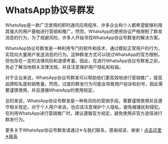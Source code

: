 # WhatsApp协议号群发

WhatsApp是一款广泛使用的即时通讯应用程序，许多企业和个人都希望能够利用其强大的用户基础进行营销和推广。然而，WhatsApp的使用协议严格限制了群发消息的行为，为了规避风险，许多人开始寻找WhatsApp协议号群发的解决方案。

WhatsApp协议号群发是一种利用专门的软件和技术，通过模拟正常用户的行为，实现向大量用户发送消息的行为。这种群发方式可以绕过WhatsApp的官方限制，但也存在一定的法律风险和道德考量。因此，在进行WhatsApp协议号群发之前，务必了解当地相关法律法规，并且注意保护用户隐私和权益。

对于企业来说，WhatsApp协议号群发可以帮助他们更高效地进行营销推广，提高品牌知名度和销售量。然而，过度的群发行为可能会导致用户投诉和封号，因此需要谨慎使用，并且遵循WhatsApp的使用规定。

总的来说，WhatsApp协议号群发是一种有风险的营销手段，需要谨慎使用并且遵守相关规定。对于个人用户来说，也应该注意保护个人隐私，避免被骚扰和侵犯。在利用WhatsApp进行营销推广时，建议遵循官方规定，避免使用非官方途径进行群发行为。

更多关于WhatsApp协议号群发请通过✈与我们联系，感谢阅读，谢谢！[点击这里✈联系](https://t.me/LM999bot)
